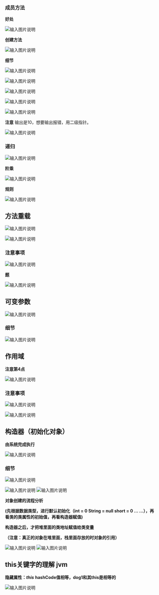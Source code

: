 ### 成员方法
**好处**

![输入图片说明](/imgs/2024-07-11/4ifPEBtDmsbtfHsF.png)

**创建方法**

![输入图片说明](/imgs/2024-07-11/OCr33gKSlC6XOCfZ.png)

**细节**

![输入图片说明](/imgs/2024-07-11/jdHDjnB0XoOLbp4U.png)

![输入图片说明](/imgs/2024-07-11/l3wEye27hmhVW7te.png)

![输入图片说明](/imgs/2024-07-11/I2dG9Fywhk1UTnYA.png)

![输入图片说明](/imgs/2024-07-11/A9nruyZUbL7xn9Pr.png)

![输入图片说明](/imgs/2024-07-11/pYZzeLXYWPcvXVtq.png)

**注意**
输出是10，想要输出报错，用二级指针。

![输入图片说明](/imgs/2024-07-11/sIeLRKChGz2RYiwk.png)

### 递归

![输入图片说明](/imgs/2024-07-11/XEEreabhPUFqZdvI.png)

**阶乘**

![输入图片说明](/imgs/2024-07-11/owZ0Apb9oxojkjWR.png)

**规则**

![输入图片说明](/imgs/2024-07-11/5xZs0OWYs5xUmlRX.png)

## 方法重载
![输入图片说明](/imgs/2024-07-11/fa6rnPgBpMKP8HD9.png)

![输入图片说明](/imgs/2024-07-11/TKDvi4XncSA9C6Kb.png)

### 注意事项
 
![输入图片说明](/imgs/2024-07-11/WXCkzuJOLVwZHts4.png)

**题**

![输入图片说明](/imgs/2024-07-11/XC7jIOfrnQ3wbMHL.png)

## 可变参数

![输入图片说明](/imgs/2024-07-11/1193kbp58K7FQuP8.png)

### 细节

![输入图片说明](/imgs/2024-07-11/MMJOZEgCWgY0OY1Y.png)

## 作用域
**注意第4点**

![输入图片说明](/imgs/2024-07-11/5VeccDqACxGcEQ9a.png)

### 注意事项

![输入图片说明](/imgs/2024-07-11/60GMXy0qcphg46xS.png)

![输入图片说明](/imgs/2024-07-11/rnOMOdB2QNdPwWnw.png)

## 构造器（初始化对象）
**由系统完成执行**

![输入图片说明](/imgs/2024-07-11/o5OW39Ypi0TzLkEM.png)

### 细节
![输入图片说明](/imgs/2024-07-11/g8pIKJ4dx59CjQai.png)

![输入图片说明](/imgs/2024-07-11/89cavQ1JdPeH5hMc.png)
![输入图片说明](/imgs/2024-07-11/0ioiUv5t1ajcfsxt.png)

**对象创建的流程分析**

**(先根据数据类型，进行默认初始化（int = 0 String = null short = 0 ... ...），再看类的类属性的初始值，再看构造器赋值)**

**构造器之后，才把堆里面的类地址赋值给类变量**

**（注意：真正的对象在堆里面，栈里面存放的时对象的引用）**

![输入图片说明](/imgs/2024-07-11/IZeZAtlP6pxrnh3o.png)
![输入图片说明](/imgs/2024-07-11/c1pj1TY4IET2p7gd.png)

## this关键字的理解 jvm
**隐藏属性：*this***
**hashCode值相等，dog1和其this是相等的**

![输入图片说明](/imgs/2024-07-11/le3zA3fs6rKhNxfi.png)

  





<!--stackedit_data:
eyJoaXN0b3J5IjpbNTk4MDIzNTQ2LC05NzkwNDE1MCwzNzgzND
IzNzQsLTM1NDM4MDAsNzYwMzE2NDA4LDExNTI5OTc3NDIsOTkx
NDQyNjI1LDk1MjUzODg4NywtMjA2NzUwMzY5NCwtMTk4MzM0OT
UzMywtMTk0MTY3MDY4NiwtOTAyMTI1NzQ2LC05NDMyNTY5NTks
LTYzMTY3NzQ4NSwyMTExODgxOTczLDE0ODc0MTEzNDAsOTQzMz
k5NTQzLC0xNTI0MzEwMjQ1LC0xNjYwODU1MTUyLC0yNjYzODc3
XX0=
-->
